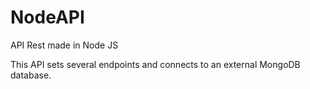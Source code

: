 # NodeAPI
 API Rest made in Node JS

This API sets several endpoints and connects to an external MongoDB database.

